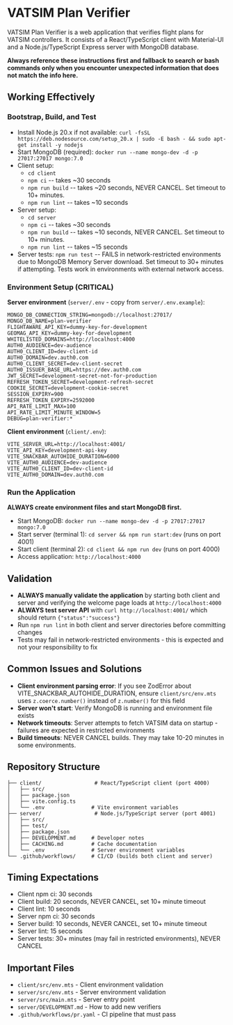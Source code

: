 # VATSIM Plan Verifier

VATSIM Plan Verifier is a web application that verifies flight plans for VATSIM controllers. It consists of a React/TypeScript client with Material-UI and a Node.js/TypeScript Express server with MongoDB database.

**Always reference these instructions first and fallback to search or bash commands only when you encounter unexpected information that does not match the info here.**

## Working Effectively

### Bootstrap, Build, and Test
- Install Node.js 20.x if not available: `curl -fsSL https://deb.nodesource.com/setup_20.x | sudo -E bash - && sudo apt-get install -y nodejs`
- Start MongoDB (required): `docker run --name mongo-dev -d -p 27017:27017 mongo:7.0`
- Client setup:
  - `cd client`
  - `npm ci` -- takes ~30 seconds
  - `npm run build` -- takes ~20 seconds, NEVER CANCEL. Set timeout to 10+ minutes.
  - `npm run lint` -- takes ~10 seconds
- Server setup:
  - `cd server`
  - `npm ci` -- takes ~30 seconds
  - `npm run build` -- takes ~10 seconds, NEVER CANCEL. Set timeout to 10+ minutes.
  - `npm run lint` -- takes ~15 seconds
- Server tests: `npm run test` -- FAILS in network-restricted environments due to MongoDB Memory Server download. Set timeout to 30+ minutes if attempting. Tests work in environments with external network access.

### Environment Setup (CRITICAL)
**Server environment** (`server/.env` - copy from `server/.env.example`):
```
MONGO_DB_CONNECTION_STRING=mongodb://localhost:27017/
MONGO_DB_NAME=plan-verifier
FLIGHTAWARE_API_KEY=dummy-key-for-development
GEOMAG_API_KEY=dummy-key-for-development
WHITELISTED_DOMAINS=http://localhost:4000
AUTH0_AUDIENCE=dev-audience
AUTH0_CLIENT_ID=dev-client-id
AUTH0_DOMAIN=dev.auth0.com
AUTH0_CLIENT_SECRET=dev-client-secret
AUTH0_ISSUER_BASE_URL=https://dev.auth0.com
JWT_SECRET=development-secret-not-for-production
REFRESH_TOKEN_SECRET=development-refresh-secret
COOKIE_SECRET=development-cookie-secret
SESSION_EXPIRY=900
REFRESH_TOKEN_EXPIRY=2592000
API_RATE_LIMIT_MAX=100
API_RATE_LIMIT_MINUTE_WINDOW=5
DEBUG=plan-verifier:*
```

**Client environment** (`client/.env`):
```
VITE_SERVER_URL=http://localhost:4001/
VITE_API_KEY=development-api-key
VITE_SNACKBAR_AUTOHIDE_DURATION=6000
VITE_AUTH0_AUDIENCE=dev-audience
VITE_AUTH0_CLIENT_ID=dev-client-id
VITE_AUTH0_DOMAIN=dev.auth0.com
```

### Run the Application
**ALWAYS create environment files and start MongoDB first.**
- Start MongoDB: `docker run --name mongo-dev -d -p 27017:27017 mongo:7.0`
- Start server (terminal 1): `cd server && npm run start:dev` (runs on port 4001)
- Start client (terminal 2): `cd client && npm run dev` (runs on port 4000)
- Access application: `http://localhost:4000`

## Validation
- **ALWAYS manually validate the application** by starting both client and server and verifying the welcome page loads at `http://localhost:4000`
- **ALWAYS test server API** with `curl http://localhost:4001/` which should return `{"status":"success"}`
- Run `npm run lint` in both client and server directories before committing changes
- Tests may fail in network-restricted environments - this is expected and not your responsibility to fix

## Common Issues and Solutions
- **Client environment parsing error**: If you see ZodError about VITE_SNACKBAR_AUTOHIDE_DURATION, ensure `client/src/env.mts` uses `z.coerce.number()` instead of `z.number()` for this field
- **Server won't start**: Verify MongoDB is running and environment file exists
- **Network timeouts**: Server attempts to fetch VATSIM data on startup - failures are expected in restricted environments
- **Build timeouts**: NEVER CANCEL builds. They may take 10-20 minutes in some environments.

## Repository Structure
```
├── client/                 # React/TypeScript client (port 4000)
│   ├── src/
│   ├── package.json
│   ├── vite.config.ts
│   └── .env               # Vite environment variables
├── server/                 # Node.js/TypeScript server (port 4001)
│   ├── src/
│   ├── test/
│   ├── package.json
│   ├── DEVELOPMENT.md     # Developer notes
│   ├── CACHING.md         # Cache documentation
│   └── .env               # Server environment variables
└── .github/workflows/     # CI/CD (builds both client and server)
```

## Timing Expectations
- Client npm ci: 30 seconds
- Client build: 20 seconds, NEVER CANCEL, set 10+ minute timeout
- Client lint: 10 seconds
- Server npm ci: 30 seconds
- Server build: 10 seconds, NEVER CANCEL, set 10+ minute timeout  
- Server lint: 15 seconds
- Server tests: 30+ minutes (may fail in restricted environments), NEVER CANCEL

## Important Files
- `client/src/env.mts` - Client environment validation
- `server/src/env.mts` - Server environment validation
- `server/src/main.mts` - Server entry point
- `server/DEVELOPMENT.md` - How to add new verifiers
- `.github/workflows/pr.yaml` - CI pipeline that must pass